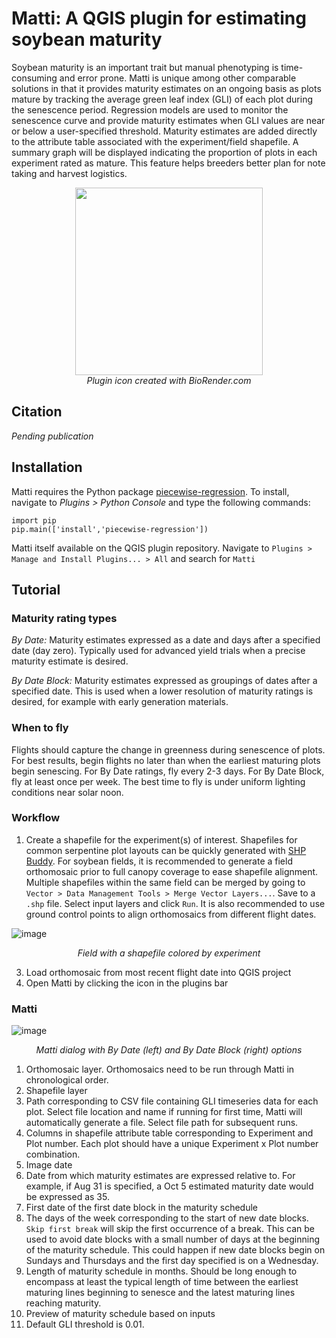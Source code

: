 # Matti: A QGIS plugin for estimating soybean maturity
Soybean maturity is an important trait but manual phenotyping is time-consuming and error prone. Matti is unique among other comparable solutions in that it provides maturity estimates on an ongoing basis as plots mature by tracking the average green leaf index (GLI) of each plot during the senescence period. Regression models are used to monitor the senescence curve and provide maturity estimates when GLI values are near or below a user-specified threshold. Maturity estimates are added directly to the attribute table associated with the experiment/field shapefile. A summary graph will be displayed indicating the proportion of plots in each experiment rated as mature. This feature helps breeders better plan for note taking and harvest logistics.

<p align="center">
<img src="https://github.com/user-attachments/assets/12861b64-9390-4487-bba8-2d72e4b03f75" height="300">
  <br>
  <em>Plugin icon created with BioRender.com</em>
</p>

## Citation
*Pending publication*

## Installation
Matti requires the Python package [piecewise-regression](https://github.com/chasmani/piecewise-regression). To install, navigate to *Plugins > Python Console* and type the following commands:
```
import pip
pip.main(['install','piecewise-regression'])
```
Matti itself available on the QGIS plugin repository. Navigate to ```Plugins > Manage and Install Plugins... > All``` and search for ```Matti``` 

## Tutorial

### Maturity rating types

*By Date:* Maturity estimates expressed as a date and days after a specified date (day zero). Typically used for advanced yield trials when a precise maturity estimate is desired.

*By Date Block:* Maturity estimates expressed as groupings of dates after a specified date. This is used when a lower resolution of maturity ratings is desired, for example with early generation materials.

### When to fly

Flights should capture the change in greenness during senescence of plots. For best results, begin flights no later than when the earliest maturing plots begin senescing. For By Date ratings, fly every 2-3 days. For By Date Block, fly at least once per week. The best time to fly is under uniform lighting conditions near solar noon.

### Workflow
1. Create a shapefile for the experiment(s) of interest. Shapefiles for common serpentine plot layouts can be quickly generated with [SHP Buddy](https://github.com/nburner96/shp_buddy). For soybean fields, it is recommended to generate a field orthomosaic prior to full canopy coverage to ease shapefile alignment. Multiple shapefiles within the same field can be merged by going to ```Vector > Data Management Tools > Merge Vector Layers...```. Save to a ```.shp``` file. Select input layers and click ```Run```. It is also recommended to use ground control points to align orthomosaics from different flight dates.

![image](https://github.com/user-attachments/assets/7edcf69c-7f3a-4e39-9a88-61bc83c7fdc7)
<p align="center">
  <em>Field with a shapefile colored by experiment</em>
</p>


3. Load orthomosaic from most recent flight date into QGIS project
4. Open Matti by clicking the icon in the plugins bar

### Matti
![image](https://github.com/user-attachments/assets/c79a861d-674d-4bcc-884f-f2a82b89ce40)
<p align="center">
  <em>Matti dialog with By Date (left) and By Date Block (right) options</em>
</p>

1. Orthomosaic layer. Orthomosaics need to be run through Matti in chronological order.
2. Shapefile layer
3. Path corresponding to CSV file containing GLI timeseries data for each plot. Select file location and name if running for first time, Matti will automatically generate a file. Select file path for subsequent runs.
4. Columns in shapefile attribute table corresponding to Experiment and Plot number. Each plot should have a unique Experiment x Plot number combination.
5. Image date
6. Date from which maturity estimates are expressed relative to. For example, if Aug 31 is specified, a Oct 5 estimated maturity date would be expressed as 35.
7. First date of the first date block in the maturity schedule
8. The days of the week corresponding to the start of new date blocks. ```Skip first break``` will skip the first occurrence of a break. This can be used to avoid date blocks with a small number of days at the beginning of the maturity schedule. This could happen if new date blocks begin on Sundays and Thursdays and the first day specified is on a Wednesday.
9. Length of maturity schedule in months. Should be long enough to encompass at least the typical length of time between the earliest maturing lines beginning to senesce and the latest maturing lines reaching maturity.
10. Preview of maturity schedule based on inputs
11. Default GLI threshold is 0.01. 



